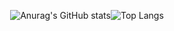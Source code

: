 <div align="center">
  
![Anurag's GitHub stats](https://github-readme-stats.vercel.app/api?username=Imeanstar&show_icons=true&theme=merko)![Top Langs](https://github-readme-stats.vercel.app/api/top-langs/?username=Imeanstar&layout=compact&theme=merko)


  
</div>


<!--
**Imeanstar/Imeanstar** is a ✨ _special_ ✨ repository because its `README.md` (this file) appears on your GitHub profile.

Here are some ideas to get you started:

- 🔭 I’m currently working on ...
- 🌱 I’m currently learning ...
- 👯 I’m looking to collaborate on ...
- 🤔 I’m looking for help with ...
- 💬 Ask me about ...
- 📫 How to reach me: ...
- 😄 Pronouns: ...
- ⚡ Fun fact: ...
-->
